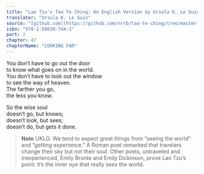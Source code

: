 ```yaml
---
title: "Lao Tzu's Tao Te Ching: An English Version by Ursula K. Le Guin"
translator: "Ursula K. Le Guin"
source: "[github.com](https://github.com/nrrb/tao-te-ching/tree/master)"
isbn: "978-1-59030-744-1"
part: 2
chapter: 47
chapterName: "LOOKING FAR"
---
```

You don’t have to go out the door  
to know what goes on in the world.  
You don’t have to look out the window  
to see the way of heaven.  
The farther you go,  
the less you know.  

So the wise soul  
doesn’t go, but knows;  
doesn’t look, but sees;  
doesn’t do, but gets it done.  


> **Note** UKLG: We tend to expect great things from “seeing the world” and “getting experience.” A Roman poet remarked that travelers change their sky but not their soul. Other poets, untraveled and inexperienced, Emily Bronte and Emily Dickinson, prove Lao Tzu’s point: it’s the inner eye that really sees the world.